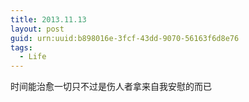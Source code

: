 ```yaml
---
title: 2013.11.13
layout: post
guid: urn:uuid:b898016e-3fcf-43dd-9070-56163f6d8e76
tags:
  - Life
---
```

时间能治愈一切只不过是伤人者拿来自我安慰的而已





